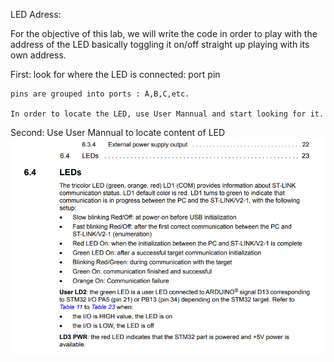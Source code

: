 LED Adress:

For the objective of this lab, we will write the code in order to play with the address of the LED basically toggling it on/off straight up playing with its own address.

First:
    look for where the LED is connected:
        port
        pin

    pins are grouped into ports : A,B,C,etc.

    In order to locate the LED, use User Mannual and start looking for it.

Second:
    Use User Mannual to locate content of LED
    ![Alt text](screenshot/LED%20page%20number.png)
    ![Alt text](screenshot/LED_content.png)
